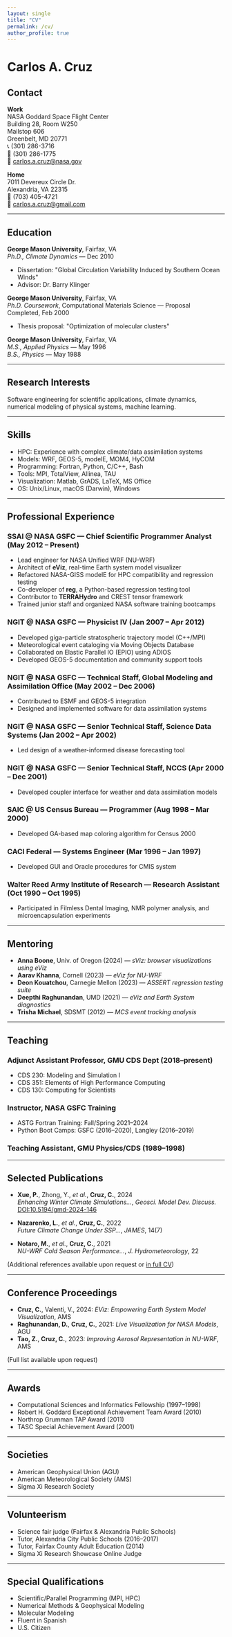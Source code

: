 ```yaml
---
layout: single
title: "CV"
permalink: /cv/
author_profile: true
---
```


# Carlos A. Cruz

## Contact

**Work**  
NASA Goddard Space Flight Center  
Building 28, Room W250  
Mailstop 606  
Greenbelt, MD 20771  
📞 (301) 286-3716  
📠 (301) 286-1775  
📧 carlos.a.cruz@nasa.gov  

**Home**  
7011 Devereux Circle Dr.  
Alexandria, VA 22315  
📱 (703) 405-4721  
📧 carlos.a.cruz@gmail.com  

---

## Education

**George Mason University**, Fairfax, VA  
_Ph.D., Climate Dynamics_ — Dec 2010  
- Dissertation: "Global Circulation Variability Induced by Southern Ocean Winds"  
- Advisor: Dr. Barry Klinger

**George Mason University**, Fairfax, VA  
_Ph.D. Coursework_, Computational Materials Science — Proposal Completed, Feb 2000  
- Thesis proposal: "Optimization of molecular clusters"

**George Mason University**, Fairfax, VA  
_M.S., Applied Physics_ — May 1996  
_B.S., Physics_ — May 1988

---

## Research Interests

Software engineering for scientific applications, climate dynamics, numerical modeling of physical systems, machine learning.

---

## Skills

- HPC: Experience with complex climate/data assimilation systems  
- Models: WRF, GEOS-5, modelE, MOM4, HyCOM  
- Programming: Fortran, Python, C/C++, Bash  
- Tools: MPI, TotalView, Allinea, TAU  
- Visualization: Matlab, GrADS, LaTeX, MS Office  
- OS: Unix/Linux, macOS (Darwin), Windows  

---

## Professional Experience

### SSAI @ NASA GSFC — Chief Scientific Programmer Analyst (May 2012 – Present)

- Lead engineer for NASA Unified WRF (NU-WRF)
- Architect of **eViz**, real-time Earth system model visualizer
- Refactored NASA-GISS modelE for HPC compatibility and regression testing
- Co-developer of **reg**, a Python-based regression testing tool
- Contributor to **TERRAHydro** and CREST tensor framework
- Trained junior staff and organized NASA software training bootcamps

### NGIT @ NASA GSFC — Physicist IV (Jan 2007 – Apr 2012)

- Developed giga-particle stratospheric trajectory model (C++/MPI)
- Meteorological event cataloging via Moving Objects Database
- Collaborated on Elastic Parallel IO (EPIO) using ADIOS
- Developed GEOS-5 documentation and community support tools

### NGIT @ NASA GSFC — Technical Staff, Global Modeling and Assimilation Office (May 2002 – Dec 2006)

- Contributed to ESMF and GEOS-5 integration
- Designed and implemented software for data assimilation systems

### NGIT @ NASA GSFC — Senior Technical Staff, Science Data Systems (Jan 2002 – Apr 2002)

- Led design of a weather-informed disease forecasting tool

### NGIT @ NASA GSFC — Senior Technical Staff, NCCS (Apr 2000 – Dec 2001)

- Developed coupler interface for weather and data assimilation models

### SAIC @ US Census Bureau — Programmer (Aug 1998 – Mar 2000)

- Developed GA-based map coloring algorithm for Census 2000

### CACI Federal — Systems Engineer (Mar 1996 – Jan 1997)

- Developed GUI and Oracle procedures for CMIS system

### Walter Reed Army Institute of Research — Research Assistant (Oct 1990 – Oct 1995)

- Participated in Filmless Dental Imaging, NMR polymer analysis, and microencapsulation experiments

---

## Mentoring

- **Anna Boone**, Univ. of Oregon (2024) — _sViz: browser visualizations using eViz_  
- **Aarav Khanna**, Cornell (2023) — _eViz for NU-WRF_  
- **Deon Kouatchou**, Carnegie Mellon (2023) — _ASSERT regression testing suite_  
- **Deepthi Raghunandan**, UMD (2021) — _eViz and Earth System diagnostics_  
- **Trisha Michael**, SDSMT (2012) — _MCS event tracking analysis_

---

## Teaching

### Adjunct Assistant Professor, GMU CDS Dept (2018–present)

- CDS 230: Modeling and Simulation I  
- CDS 351: Elements of High Performance Computing  
- CDS 130: Computing for Scientists

### Instructor, NASA GSFC Training

- ASTG Fortran Training: Fall/Spring 2021–2024  
- Python Boot Camps: GSFC (2016–2020), Langley (2016–2019)

### Teaching Assistant, GMU Physics/CDS (1989–1998)

---

## Selected Publications

- **Xue, P.**, Zhong, Y., *et al.*, **Cruz, C.**, 2024  
  *Enhancing Winter Climate Simulations...*, _Geosci. Model Dev. Discuss._  
  [DOI:10.5194/gmd-2024-146](https://doi.org/10.5194/gmd-2024-146)

- **Nazarenko, L.**, *et al.*, **Cruz, C.**, 2022  
  *Future Climate Change Under SSP...*, _JAMES_, 14(7)

- **Notaro, M.**, *et al.*, **Cruz, C.**, 2021  
  *NU-WRF Cold Season Performance...*, _J. Hydrometeorology_, 22

(Additional references available upon request or [in full CV](#))

---

## Conference Proceedings

- **Cruz, C.**, Valenti, V., 2024: *EViz: Empowering Earth System Model Visualization*, AMS  
- **Raghunandan, D.**, **Cruz, C.**, 2021: *Live Visualization for NASA Models*, AGU  
- **Tao, Z.**, **Cruz, C.**, 2023: *Improving Aerosol Representation in NU-WRF*, AMS

(Full list available upon request)

---

## Awards

- Computational Sciences and Informatics Fellowship (1997–1998)  
- Robert H. Goddard Exceptional Achievement Team Award (2010)  
- Northrop Grumman TAP Award (2011)  
- TASC Special Achievement Award (2001)

---

## Societies

- American Geophysical Union (AGU)  
- American Meteorological Society (AMS)  
- Sigma Xi Research Society

---

## Volunteerism

- Science fair judge (Fairfax & Alexandria Public Schools)  
- Tutor, Alexandria City Public Schools (2016–2017)  
- Tutor, Fairfax County Adult Education (2014)  
- Sigma Xi Research Showcase Online Judge

---

## Special Qualifications

- Scientific/Parallel Programming (MPI, HPC)  
- Numerical Methods & Geophysical Modeling  
- Molecular Modeling  
- Fluent in Spanish  
- U.S. Citizen
